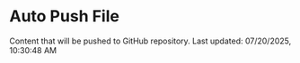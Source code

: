 # Auto Push File

Content that will be pushed to GitHub repository.
Last updated: 07/20/2025, 10:30:48 AM